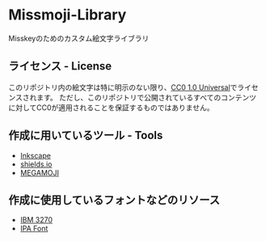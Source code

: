 # Missmoji-Library

Misskeyのためのカスタム絵文字ライブラリ

## ライセンス - License

このリポジトリ内の絵文字は特に明示のない限り、[CC0 1.0 Universal](https://creativecommons.org/publicdomain/zero/1.0/)でライセンスされます。
ただし、このリポジトリで公開されているすべてのコンテンツに対してCC0が適用されることを保証するものではありません。

## 作成に用いているツール - Tools

- [Inkscape](https://inkscape.org/)
- [shields.io](https://shields.io/)
- [MEGAMOJI](https://zk-phi.github.io/MEGAMOJI/)

## 作成に使用しているフォントなどのリソース

- [IBM 3270](https://github.com/rbanffy/3270font)
- [IPA Font](https://moji.or.jp/ipafont/)

